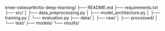 knee-osteoarthritis-deep-learning/
├── README.md
├── requirements.txt
├── src/
│   ├── data_preprocessing.py
│   ├── model_architecture.py
│   ├── training.py
│   └── evaluation.py
├── data/
│   ├── raw/
│   ├── processed/
│   └── test/
├── models/
└── results/

